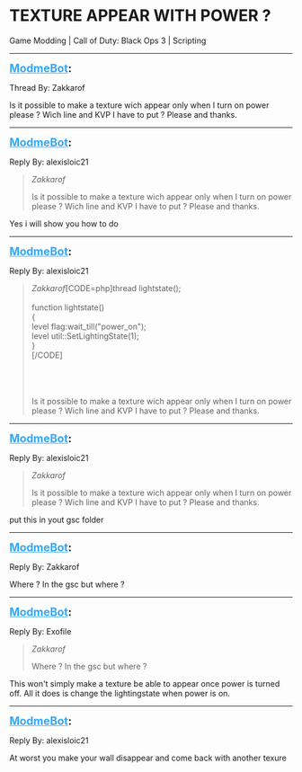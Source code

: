 # TEXTURE APPEAR WITH POWER ?
Game Modding | Call of Duty: Black Ops 3 | Scripting

---
<strong style="font-size: 1.4em;"><span style="text-decoration: underline;text-decoration-color: #34a7f9;"><span style="color:#34a7f9;">ModmeBot</span></span>:</strong>

<p>Thread By: Zakkarof<br /><p style="text-align:left;">Is it possible to make a texture wich appear only when I turn on power please ? Wich line and KVP I have to put  ? Please and thanks.</p></p>

---
<strong style="font-size: 1.4em;"><span style="text-decoration: underline;text-decoration-color: #34a7f9;"><span style="color:#34a7f9;">ModmeBot</span></span>:</strong>

<p>Reply By: alexisloic21<br /><blockquote><em>Zakkarof</em><p style="text-align:left;">Is it possible to make a texture wich appear only when I turn on power please ? Wich line and KVP I have to put  ? Please and thanks.</p></blockquote>Yes i will show you how to do</p>

---
<strong style="font-size: 1.4em;"><span style="text-decoration: underline;text-decoration-color: #34a7f9;"><span style="color:#34a7f9;">ModmeBot</span></span>:</strong>

<p>Reply By: alexisloic21<br /><blockquote><em>Zakkarof</em>[CODE=php]thread lightstate();<br /><br />function lightstate()<br />{<br />	level flag:wait_till(&quot;power_on&quot;);<br />	level util::SetLightingState(1);<br />}<br />[/CODE]<br /><br /><br /><br /><p style="text-align:left;">Is it possible to make a texture wich appear only when I turn on power please ? Wich line and KVP I have to put  ? Please and thanks.</p></blockquote><p style="text-align:left;"></p></p>

---
<strong style="font-size: 1.4em;"><span style="text-decoration: underline;text-decoration-color: #34a7f9;"><span style="color:#34a7f9;">ModmeBot</span></span>:</strong>

<p>Reply By: alexisloic21<br /><blockquote><em>Zakkarof</em><p style="text-align:left;">Is it possible to make a texture wich appear only when I turn on power please ? Wich line and KVP I have to put  ? Please and thanks.</p></blockquote><p style="text-align:left;">put this in yout gsc folder </p></p>

---
<strong style="font-size: 1.4em;"><span style="text-decoration: underline;text-decoration-color: #34a7f9;"><span style="color:#34a7f9;">ModmeBot</span></span>:</strong>

<p>Reply By: Zakkarof<br /><p style="text-align:left;">Where ? In the gsc but where ? </p></p>

---
<strong style="font-size: 1.4em;"><span style="text-decoration: underline;text-decoration-color: #34a7f9;"><span style="color:#34a7f9;">ModmeBot</span></span>:</strong>

<p>Reply By: Exofile<br /><blockquote><em>Zakkarof</em><p style="text-align:left;">Where ? In the gsc but where ? </p></blockquote><p style="text-align:left;">This won&#39;t simply make a texture be able to appear once power is turned off. All it does is change the lightingstate when power is on.</p></p>

---
<strong style="font-size: 1.4em;"><span style="text-decoration: underline;text-decoration-color: #34a7f9;"><span style="color:#34a7f9;">ModmeBot</span></span>:</strong>

<p>Reply By: alexisloic21<br /><p style="text-align:left;">At worst you make your wall disappear and come back with another texure </p></p>
